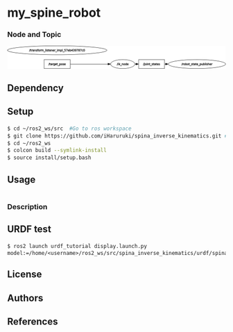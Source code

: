 # my_spine_robot
### Node and Topic
![](rosgraph.png)
## Dependency

## Setup
```bash
$ cd ~/ros2_ws/src  #Go to ros workspace
$ git clone https://github.com/iHaruruki/spina_inverse_kinematics.git #clone this package
$ cd ~/ros2_ws
$ colcon build --symlink-install
$ source install/setup.bash
```
## Usage
```bash
```
### Description
## URDF test
```
$ ros2 launch urdf_tutorial display.launch.py model:=/home/<username>/ros2_ws/src/spina_inverse_kinematics/urdf/spina_robot.urdf
```
## License
## Authors
## References
